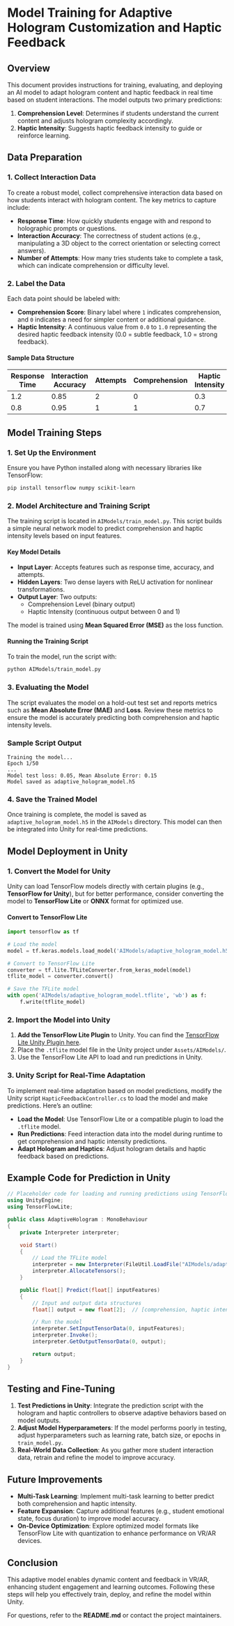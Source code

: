 # Model Training for Adaptive Hologram Customization and Haptic Feedback

## Overview
This document provides instructions for training, evaluating, and deploying an AI model to adapt hologram content and haptic feedback in real time based on student interactions. The model outputs two primary predictions:
1. **Comprehension Level**: Determines if students understand the current content and adjusts hologram complexity accordingly.
2. **Haptic Intensity**: Suggests haptic feedback intensity to guide or reinforce learning.

## Data Preparation

### 1. Collect Interaction Data
To create a robust model, collect comprehensive interaction data based on how students interact with hologram content. The key metrics to capture include:
- **Response Time**: How quickly students engage with and respond to holographic prompts or questions.
- **Interaction Accuracy**: The correctness of student actions (e.g., manipulating a 3D object to the correct orientation or selecting correct answers).
- **Number of Attempts**: How many tries students take to complete a task, which can indicate comprehension or difficulty level.

### 2. Label the Data
Each data point should be labeled with:
- **Comprehension Score**: Binary label where `1` indicates comprehension, and `0` indicates a need for simpler content or additional guidance.
- **Haptic Intensity**: A continuous value from `0.0` to `1.0` representing the desired haptic feedback intensity (0.0 = subtle feedback, 1.0 = strong feedback).

#### Sample Data Structure
| Response Time | Interaction Accuracy | Attempts | Comprehension | Haptic Intensity |
|---------------|----------------------|----------|---------------|-------------------|
| 1.2           | 0.85                 | 2        | 0             | 0.3               |
| 0.8           | 0.95                 | 1        | 1             | 0.7               |

## Model Training Steps

### 1. Set Up the Environment
Ensure you have Python installed along with necessary libraries like TensorFlow:
```bash
pip install tensorflow numpy scikit-learn
```

### 2. Model Architecture and Training Script
The training script is located in `AIModels/train_model.py`. This script builds a simple neural network model to predict comprehension and haptic intensity levels based on input features.

#### Key Model Details
- **Input Layer**: Accepts features such as response time, accuracy, and attempts.
- **Hidden Layers**: Two dense layers with ReLU activation for nonlinear transformations.
- **Output Layer**: Two outputs:
  - Comprehension Level (binary output)
  - Haptic Intensity (continuous output between 0 and 1)
  
The model is trained using **Mean Squared Error (MSE)** as the loss function.

#### Running the Training Script
To train the model, run the script with:
```bash
python AIModels/train_model.py
```

### 3. Evaluating the Model
The script evaluates the model on a hold-out test set and reports metrics such as **Mean Absolute Error (MAE)** and **Loss**. Review these metrics to ensure the model is accurately predicting both comprehension and haptic intensity levels.

### Sample Script Output
```
Training the model...
Epoch 1/50
...
Model test loss: 0.05, Mean Absolute Error: 0.15
Model saved as adaptive_hologram_model.h5
```

### 4. Save the Trained Model
Once training is complete, the model is saved as `adaptive_hologram_model.h5` in the `AIModels` directory. This model can then be integrated into Unity for real-time predictions.

## Model Deployment in Unity

### 1. Convert the Model for Unity
Unity can load TensorFlow models directly with certain plugins (e.g., **TensorFlow for Unity**), but for better performance, consider converting the model to **TensorFlow Lite** or **ONNX** format for optimized use.

#### Convert to TensorFlow Lite
```python
import tensorflow as tf

# Load the model
model = tf.keras.models.load_model('AIModels/adaptive_hologram_model.h5')

# Convert to TensorFlow Lite
converter = tf.lite.TFLiteConverter.from_keras_model(model)
tflite_model = converter.convert()

# Save the TFLite model
with open('AIModels/adaptive_hologram_model.tflite', 'wb') as f:
    f.write(tflite_model)
```

### 2. Import the Model into Unity
1. **Add the TensorFlow Lite Plugin** to Unity. You can find the [TensorFlow Lite Unity Plugin here](https://github.com/tensorflow/tensorflow/tree/master/tensorflow/lite/unity).
2. Place the `.tflite` model file in the Unity project under `Assets/AIModels/`.
3. Use the TensorFlow Lite API to load and run predictions in Unity.

### 3. Unity Script for Real-Time Adaptation
To implement real-time adaptation based on model predictions, modify the Unity script `HapticFeedbackController.cs` to load the model and make predictions. Here’s an outline:

- **Load the Model**: Use TensorFlow Lite or a compatible plugin to load the `.tflite` model.
- **Run Predictions**: Feed interaction data into the model during runtime to get comprehension and haptic intensity predictions.
- **Adapt Hologram and Haptics**: Adjust hologram details and haptic feedback based on predictions.

## Example Code for Prediction in Unity
```csharp
// Placeholder code for loading and running predictions using TensorFlow Lite in Unity
using UnityEngine;
using TensorFlowLite;

public class AdaptiveHologram : MonoBehaviour
{
    private Interpreter interpreter;

    void Start()
    {
        // Load the TFLite model
        interpreter = new Interpreter(FileUtil.LoadFile("AIModels/adaptive_hologram_model.tflite"));
        interpreter.AllocateTensors();
    }

    public float[] Predict(float[] inputFeatures)
    {
        // Input and output data structures
        float[] output = new float[2];  // [comprehension, haptic intensity]

        // Run the model
        interpreter.SetInputTensorData(0, inputFeatures);
        interpreter.Invoke();
        interpreter.GetOutputTensorData(0, output);

        return output;
    }
}
```

## Testing and Fine-Tuning

1. **Test Predictions in Unity**: Integrate the prediction script with the hologram and haptic controllers to observe adaptive behaviors based on model outputs.
2. **Adjust Model Hyperparameters**: If the model performs poorly in testing, adjust hyperparameters such as learning rate, batch size, or epochs in `train_model.py`.
3. **Real-World Data Collection**: As you gather more student interaction data, retrain and refine the model to improve accuracy.

## Future Improvements
- **Multi-Task Learning**: Implement multi-task learning to better predict both comprehension and haptic intensity.
- **Feature Expansion**: Capture additional features (e.g., student emotional state, focus duration) to improve model accuracy.
- **On-Device Optimization**: Explore optimized model formats like TensorFlow Lite with quantization to enhance performance on VR/AR devices.

## Conclusion
This adaptive model enables dynamic content and feedback in VR/AR, enhancing student engagement and learning outcomes. Following these steps will help you effectively train, deploy, and refine the model within Unity.

For questions, refer to the **README.md** or contact the project maintainers.



